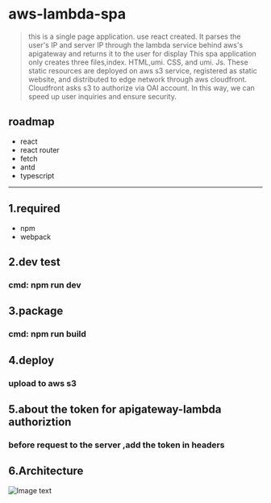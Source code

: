 # aws-lambda-spa
> this is a single page application. use react created.
> It parses the user's IP and server IP through the lambda service behind aws's apigateway and returns it to the user for display
> This spa application only creates three files,index. HTML,umi. CSS, and umi. Js. These static resources are deployed on aws s3 service, registered as static website, and distributed to edge network through aws cloudfront. Cloudfront asks s3 to authorize via OAI account. In this way, we can speed up user inquiries and ensure security.

## roadmap
- react 
- react router 
- fetch 
- antd 
- typescript

---
## 1.required
- npm
- webpack

## 2.dev test
### cmd: npm run dev

## 3.package
### cmd: npm run build

## 4.deploy
### upload to aws s3

## 5.about the token for apigateway-lambda authoriztion
### before request to the server ,add the token in headers
 
## 6.Architecture
![Image text](https://raw.githubusercontent.com/lljuser/aws-lambda-spa/master/architecture.png)

